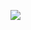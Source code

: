 ![](https://cdn.discordapp.com/attachments/776863855976382504/1080896087503675473/Bilp224_Hafta3_Lab01_QnFb1SHAbx.png)